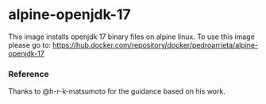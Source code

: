 # alpine-openjdk-17
This image installs openjdk 17 binary files on alpine linux.
To use this image please go to: https://hub.docker.com/repository/docker/pedroarrieta/alpine-openjdk-17

### Reference
Thanks to @h-r-k-matsumoto for the guidance based on his work.
